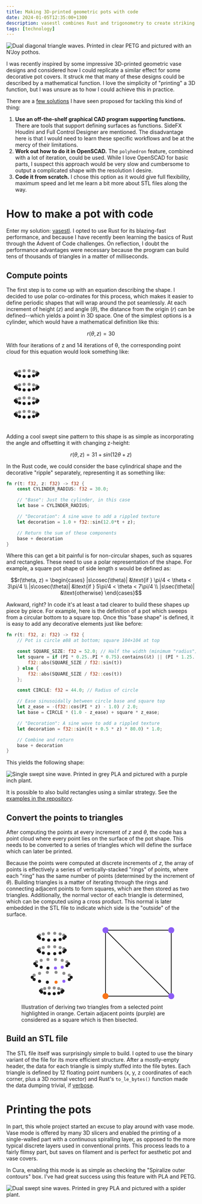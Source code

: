 ```yaml
---
title: Making 3D-printed geometric pots with code
date: 2024-01-05T12:35:00+1300
description: vasestl combines Rust and trigonometry to create striking STL pots from scratch
tags: [technology]
---
```


![Dual diagonal triangle waves. Printed in clear PETG and pictured with an N'Joy pothos.](./IMG_0569.jpg)

I was recently inspired by some impressive 3D-printed geometric vase designs and considered how I could replicate a similar effect for some decorative pot covers. It struck me that many of these designs could be described by a mathematical function. I love the simplicity of "printing" a 3D function, but I was unsure as to how I could achieve this in practice.

There are a [few solutions](https://3dprinting.stackexchange.com/questions/18189/how-can-i-convert-a-mathematically-defined-shape-into-a-3d-printable-g-code-file) I have seen proposed for tackling this kind of thing:

1. **Use an off-the-shelf graphical CAD program supporting functions.** There are tools that support defining surfaces as functions. SideFX Houdini and Full Control Designer are mentioned. The disadvantage here is that I would need to learn these specific workflows and be at the mercy of their limitations.
1. **Work out how to do it in OpenSCAD.** The `polyhedron` feature, combined with a lot of iteration, could be used. While I love OpenSCAD for basic parts, I suspect this approach would be very slow and cumbersome to output a complicated shape with the resolution I desire.
1. **Code it from scratch.** I chose this option as it would give full flexibility, maximum speed and let me learn a bit more about STL files along the way.

# How to make a pot with code

Enter my solution: [vasestl](https://github.com/albertnis/vasestl). I opted to use Rust for its blazing-fast performance, and because I have recently been learning the basics of Rust through the Advent of Code challenges. On reflection, I doubt the performance advantages were necessary because the program can build tens of thousands of triangles in a matter of milliseconds.

## Compute points

The first step is to come up with an equation describing the shape. I decided to use polar co-ordinates for this process, which makes it easier to define periodic shapes that will wrap around the pot seamlessly. At each increment of height ($z$) and angle ($\theta$), the distance from the origin ($r$) can be defined--which yields a point in 3D space. One of the simplest options is a cylinder, which would have a mathematical definition like this:

```math
r(\theta, z) = 30
```

With four iterations of z and 14 iterations of θ, the corresponding point cloud for this equation would look something like:

<svg style="margin: auto" viewBox="-54 -35.764571353075624 108 179.529" width="108" height="179.529"><circle cx="30.000" cy="0.000" opacity="1" fill="currentColor" r="4" /><circle cx="27.029" cy="3.369" opacity="1" fill="currentColor" r="4" /><circle cx="18.705" cy="6.071" opacity="1" fill="currentColor" r="4" /><circle cx="6.676" cy="7.570" opacity="1" fill="currentColor" r="4" /><circle cx="-6.676" cy="7.570" opacity="1" fill="currentColor" r="4" /><circle cx="-18.705" cy="6.071" opacity="1" fill="currentColor" r="4" /><circle cx="-27.029" cy="3.369" opacity="1" fill="currentColor" r="4" /><circle cx="-30.000" cy="0.000" opacity="1" fill="currentColor" r="4" /><circle cx="-27.029" cy="-3.369" opacity="0.5" fill="currentColor" r="4" /><circle cx="-18.705" cy="-6.071" opacity="0.5" fill="currentColor" r="4" /><circle cx="-6.676" cy="-7.570" opacity="0.5" fill="currentColor" r="4" /><circle cx="6.676" cy="-7.570" opacity="0.5" fill="currentColor" r="4" /><circle cx="18.705" cy="-6.071" opacity="0.5" fill="currentColor" r="4" /><circle cx="27.029" cy="-3.369" opacity="0.5" fill="currentColor" r="4" /><circle cx="30.000" cy="36.000" opacity="1" fill="currentColor" r="4" /><circle cx="27.029" cy="39.369" opacity="1" fill="currentColor" r="4" /><circle cx="18.705" cy="42.071" opacity="1" fill="currentColor" r="4" /><circle cx="6.676" cy="43.570" opacity="1" fill="currentColor" r="4" /><circle cx="-6.676" cy="43.570" opacity="1" fill="currentColor" r="4" /><circle cx="-18.705" cy="42.071" opacity="1" fill="currentColor" r="4" /><circle cx="-27.029" cy="39.369" opacity="1" fill="currentColor" r="4" /><circle cx="-30.000" cy="36.000" opacity="1" fill="currentColor" r="4" /><circle cx="-27.029" cy="32.631" opacity="0.5" fill="currentColor" r="4" /><circle cx="-18.705" cy="29.929" opacity="0.5" fill="currentColor" r="4" /><circle cx="-6.676" cy="28.430" opacity="0.5" fill="currentColor" r="4" /><circle cx="6.676" cy="28.430" opacity="0.5" fill="currentColor" r="4" /><circle cx="18.705" cy="29.929" opacity="0.5" fill="currentColor" r="4" /><circle cx="27.029" cy="32.631" opacity="0.5" fill="currentColor" r="4" /><circle cx="30.000" cy="72.000" opacity="1" fill="currentColor" r="4" /><circle cx="27.029" cy="75.369" opacity="1" fill="currentColor" r="4" /><circle cx="18.705" cy="78.071" opacity="1" fill="currentColor" r="4" /><circle cx="6.676" cy="79.570" opacity="1" fill="currentColor" r="4" /><circle cx="-6.676" cy="79.570" opacity="1" fill="currentColor" r="4" /><circle cx="-18.705" cy="78.071" opacity="1" fill="currentColor" r="4" /><circle cx="-27.029" cy="75.369" opacity="1" fill="currentColor" r="4" /><circle cx="-30.000" cy="72.000" opacity="1" fill="currentColor" r="4" /><circle cx="-27.029" cy="68.631" opacity="0.5" fill="currentColor" r="4" /><circle cx="-18.705" cy="65.929" opacity="0.5" fill="currentColor" r="4" /><circle cx="-6.676" cy="64.430" opacity="0.5" fill="currentColor" r="4" /><circle cx="6.676" cy="64.430" opacity="0.5" fill="currentColor" r="4" /><circle cx="18.705" cy="65.929" opacity="0.5" fill="currentColor" r="4" /><circle cx="27.029" cy="68.631" opacity="0.5" fill="currentColor" r="4" /><circle cx="30.000" cy="108.000" opacity="1" fill="currentColor" r="4" /><circle cx="27.029" cy="111.369" opacity="1" fill="currentColor" r="4" /><circle cx="18.705" cy="114.071" opacity="1" fill="currentColor" r="4" /><circle cx="6.676" cy="115.570" opacity="1" fill="currentColor" r="4" /><circle cx="-6.676" cy="115.570" opacity="1" fill="currentColor" r="4" /><circle cx="-18.705" cy="114.071" opacity="1" fill="currentColor" r="4" /><circle cx="-27.029" cy="111.369" opacity="1" fill="currentColor" r="4" /><circle cx="-30.000" cy="108.000" opacity="1" fill="currentColor" r="4" /><circle cx="-27.029" cy="104.631" opacity="0.5" fill="currentColor" r="4" /><circle cx="-18.705" cy="101.929" opacity="0.5" fill="currentColor" r="4" /><circle cx="-6.676" cy="100.430" opacity="0.5" fill="currentColor" r="4" /><circle cx="6.676" cy="100.430" opacity="0.5" fill="currentColor" r="4" /><circle cx="18.705" cy="101.929" opacity="0.5" fill="currentColor" r="4" /><circle cx="27.029" cy="104.631" opacity="0.5" fill="currentColor" r="4" /></svg>

Adding a cool swept sine pattern to this shape is as simple as incorporating the angle and offsetting it with changing z-height:

```math
r(\theta, z) = 31 + sin(12\theta + z)
```

In the Rust code, we could consider the base cylindrical shape and the decorative "ripple" separately, representing it as something like:

```rust
fn r(t: f32, z: f32) -> f32 {
    const CYLINDER_RADIUS: f32 = 30.0;

    // "Base": Just the cylinder, in this case
    let base = CYLINDER_RADIUS;

    // "Decoration": A sine wave to add a rippled texture
    let decoration = 1.0 + f32::sin(12.0*t + z);

    // Return the sum of these components
    base + decoration
}
```

Where this can get a bit painful is for non-circular shapes, such as squares and rectangles. These need to use a polar representation of the shape. For example, a square pot shape of side length $s$ would be defined as:

```math
r(\theta, z) = \begin{cases}
   |s\cosec(\theta)| &\text{if } \pi/4 < \theta < 3\pi/4 \\
   |s\cosec(\theta)| &\text{if } 5\pi/4 < \theta < 7\pi/4 \\
   |s\sec(\theta)| &\text{otherwise}
\end{cases}
```

Awkward, right? In code it's at least a tad clearer to build these shapes up piece by piece. For example, here is the definition of a pot which sweeps from a circular bottom to a square top. Once this "base shape" is defined, it is easy to add any decorative elements just like before:

```rust
fn r(t: f32, z: f32) -> f32 {
    // Pot is circle ø88 at bottom; square 104×104 at top

    const SQUARE_SIZE: f32 = 52.0; // Half the width (minimum "radius") of square
    let square = if (PI * 0.25..PI * 0.75).contains(&t) || (PI * 1.25..PI * 1.75).contains(&t) {
        f32::abs(SQUARE_SIZE / f32::sin(t))
    } else {
        f32::abs(SQUARE_SIZE / f32::cos(t))
    };

    const CIRCLE: f32 = 44.0; // Radius of circle

    // Ease sinusoidally between circle base and square top
    let z_ease = -(f32::cos(PI * z) - 1.0) / 2.0;
    let base = CIRCLE * (1.0 - z_ease) + square * z_ease;

    // "Decoration": A sine wave to add a rippled texture
    let decoration = f32::sin((t + 0.5 * z) * 80.0) * 1.0;

    // Combine and return
    base + decoration
}
```

This yields the following shape:

![Single swept sine wave. Printed in grey PLA and pictured with a purple inch plant.](./IMG_0537.jpg)

It is possible to also build rectangles using a similar strategy. See the [examples in the repository](https://github.com/albertnis/vasestl/blob/main/examples).

## Convert the points to triangles

After computing the points at every increment of $z$ and $\theta$, the code has a point cloud where every point lies on the surface of the pot shape. This needs to be converted to a series of triangles which will define the surface which can later be printed.

Because the points were computed at discrete increments of $z$, the array of points is effectively a series of vertically-stacked "rings" of points, where each "ring" has the same number of points (determined by the increment of $\theta$). Building triangles is a matter of iterating through the rings and connecting adjacent points to form squares, which are then stored as two triangles. Additionally, the normal vector of each triangle is determined, which can be computed using a cross product. This normal is later embedded in the STL file to indicate which side is the "outside" of the surface.

<figure>
<div style="display: flex; justify-content: center; gap: 3rem">
<svg viewBox="-76 -37.31748562369074 152 215.529" style="max-height: 215px; height: auto; width: auto;"><circle cx="36.000" cy="0.000" opacity="1" fill="currentColor" r="4" /><circle cx="32.435" cy="4.043" opacity="1" fill="currentColor" r="4" /><circle cx="22.446" cy="7.285" opacity="1" fill="currentColor" r="4" /><circle cx="8.011" cy="9.084" opacity="1" fill="currentColor" r="4" /><circle cx="-8.011" cy="9.084" opacity="1" fill="currentColor" r="4" /><circle cx="-22.446" cy="7.285" opacity="1" fill="currentColor" r="4" /><circle cx="-32.435" cy="4.043" opacity="1" fill="currentColor" r="4" /><circle cx="-36.000" cy="0.000" opacity="1" fill="currentColor" r="4" /><circle cx="-32.435" cy="-4.043" opacity="0.5" fill="currentColor" r="4" /><circle cx="-22.446" cy="-7.285" opacity="0.5" fill="currentColor" r="4" /><circle cx="-8.011" cy="-9.084" opacity="0.5" fill="currentColor" r="4" /><circle cx="8.011" cy="-9.084" opacity="0.5" fill="currentColor" r="4" /><circle cx="22.446" cy="-7.285" opacity="0.5" fill="currentColor" r="4" /><circle cx="32.435" cy="-4.043" opacity="0.5" fill="currentColor" r="4" /><circle cx="36.000" cy="36.000" opacity="1" fill="currentColor" r="4" /><circle cx="32.435" cy="40.043" opacity="1" fill="currentColor" r="4" /><circle cx="22.446" cy="43.285" opacity="1" fill="currentColor" r="4" /><circle cx="8.011" cy="45.084" opacity="1" fill="currentColor" r="4" /><circle cx="-8.011" cy="45.084" opacity="1" fill="currentColor" r="4" /><circle cx="-22.446" cy="43.285" opacity="1" fill="currentColor" r="4" /><circle cx="-32.435" cy="40.043" opacity="1" fill="currentColor" r="4" /><circle cx="-36.000" cy="36.000" opacity="1" fill="currentColor" r="4" /><circle cx="-32.435" cy="31.957" opacity="0.5" fill="currentColor" r="4" /><circle cx="-22.446" cy="28.715" opacity="0.5" fill="currentColor" r="4" /><circle cx="-8.011" cy="26.916" opacity="0.5" fill="currentColor" r="4" /><circle cx="8.011" cy="26.916" opacity="0.5" fill="currentColor" r="4" /><circle cx="22.446" cy="28.715" opacity="0.5" fill="currentColor" r="4" /><circle cx="32.435" cy="31.957" opacity="0.5" fill="currentColor" r="4" /><circle cx="45.000" cy="72.000" opacity="1" fill="currentColor" r="4" /><circle cx="40.544" cy="77.053" opacity="1" fill="currentColor" r="4" /><circle cx="28.057" cy="81.106" opacity="1" fill="#8b5cf6" r="4" /><circle cx="10.013" cy="83.355" opacity="1" fill="#8b5cf6" r="4" /><circle cx="-10.013" cy="83.355" opacity="1" fill="currentColor" r="4" /><circle cx="-28.057" cy="81.106" opacity="1" fill="currentColor" r="4" /><circle cx="-40.544" cy="77.053" opacity="1" fill="currentColor" r="4" /><circle cx="-45.000" cy="72.000" opacity="1" fill="currentColor" r="4" /><circle cx="-40.544" cy="66.947" opacity="0.5" fill="currentColor" r="4" /><circle cx="-28.057" cy="62.894" opacity="0.5" fill="currentColor" r="4" /><circle cx="-10.013" cy="60.645" opacity="0.5" fill="currentColor" r="4" /><circle cx="10.013" cy="60.645" opacity="0.5" fill="currentColor" r="4" /><circle cx="28.057" cy="62.894" opacity="0.5" fill="currentColor" r="4" /><circle cx="40.544" cy="66.947" opacity="0.5" fill="currentColor" r="4" /><circle cx="52.000" cy="108.000" opacity="1" fill="currentColor" r="4" /><circle cx="46.850" cy="113.839" opacity="1" fill="currentColor" r="4" /><circle cx="32.421" cy="118.522" opacity="1" fill="#8b5cf6" r="4" /><circle cx="11.571" cy="121.121" opacity="1" fill="#f97316" r="4" /><circle cx="-11.571" cy="121.121" opacity="1" fill="currentColor" r="4" /><circle cx="-32.421" cy="118.522" opacity="1" fill="currentColor" r="4" /><circle cx="-46.850" cy="113.839" opacity="1" fill="currentColor" r="4" /><circle cx="-52.000" cy="108.000" opacity="1" fill="currentColor" r="4" /><circle cx="-46.850" cy="102.161" opacity="0.5" fill="currentColor" r="4" /><circle cx="-32.421" cy="97.478" opacity="0.5" fill="currentColor" r="4" /><circle cx="-11.571" cy="94.879" opacity="0.5" fill="currentColor" r="4" /><circle cx="11.571" cy="94.879" opacity="0.5" fill="currentColor" r="4" /><circle cx="32.421" cy="97.478" opacity="0.5" fill="currentColor" r="4" /><circle cx="46.850" cy="102.161" opacity="0.5" fill="currentColor" r="4" /><circle cx="30.000" cy="144.000" opacity="1" fill="currentColor" r="4" /><circle cx="27.029" cy="147.369" opacity="1" fill="currentColor" r="4" /><circle cx="18.705" cy="150.071" opacity="1" fill="currentColor" r="4" /><circle cx="6.676" cy="151.570" opacity="1" fill="currentColor" r="4" /><circle cx="-6.676" cy="151.570" opacity="1" fill="currentColor" r="4" /><circle cx="-18.705" cy="150.071" opacity="1" fill="currentColor" r="4" /><circle cx="-27.029" cy="147.369" opacity="1" fill="currentColor" r="4" /><circle cx="-30.000" cy="144.000" opacity="1" fill="currentColor" r="4" /><circle cx="-27.029" cy="140.631" opacity="0.5" fill="currentColor" r="4" /><circle cx="-18.705" cy="137.929" opacity="0.5" fill="currentColor" r="4" /><circle cx="-6.676" cy="136.430" opacity="0.5" fill="currentColor" r="4" /><circle cx="6.676" cy="136.430" opacity="0.5" fill="currentColor" r="4" /><circle cx="18.705" cy="137.929" opacity="0.5" fill="currentColor" r="4" /><circle cx="27.029" cy="140.631" opacity="0.5" fill="currentColor" r="4" /></svg>

<svg style="max-height: 215px; height: auto; width: auto;" viewbox="-20 -20 215 215">
  <path d="M0 0 H 175 V 175 H 0 V 0 L 175 175" stroke="currentColor" fill="transparent" stroke-width="2" />
  <circle cx="0" cy="0" r="8" fill="#8b5cf6" />
  <circle cx="175" cy="0" r="8" fill="#8b5cf6" />
  <circle cx="0" cy="175" r="8" fill="#f97316" />
  <circle cx="175" cy="175" r="8" fill="#8b5cf6" />
</svg>
</div>
<figcaption>Illustration of deriving two triangles from a selected point highlighted in orange. Certain adjacent points (purple) are considered as a square which is then bisected.</figcaption>
</figure>

## Build an STL file

The STL file itself was surprisingly simple to build. I opted to use the binary variant of the file for its more efficient structure. After a mostly-empty header, the data for each triangle is simply stuffed into the file bytes. Each triangle is defined by 12 floating point numbers (x, y, z coordinates of each corner, plus a 3D normal vector) and Rust's `to_le_bytes()` function made the data dumping trivial, if [verbose](https://github.com/albertnis/vasestl/blob/main/src/stl.rs#L24).

# Printing the pots

In part, this whole project started an excuse to play around with vase mode. Vase mode is offered by many 3D slicers and enabled the printing of a single-walled part with a continuous spiralling layer, as opposed to the more typical discrete layers used in conventional prints. This process leads to a fairly flimsy part, but saves on filament and is perfect for aesthetic pot and vase covers.

In Cura, enabling this mode is as simple as checking the "Spiralize outer contours" box. I've had great success using this feature with PLA and PETG.

![Dual swept sine waves. Printed in grey PLA and pictured with a spider plant.](./IMG_0538.jpg)
